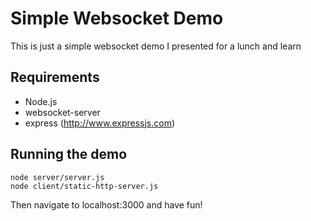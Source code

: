 # Simple Websocket Demo
This is just a simple websocket demo I presented for a lunch and learn

## Requirements
 * Node.js
 * websocket-server
 * express (http://www.expressjs.com)

## Running the demo
    node server/server.js
    node client/static-http-server.js

Then navigate to localhost:3000 and have fun!
